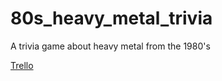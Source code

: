 # 80s_heavy_metal_trivia
A trivia game about heavy metal from the 1980's 

[Trello](https://trello.com/b/IfGa98ek/80s-metal-trivia)
